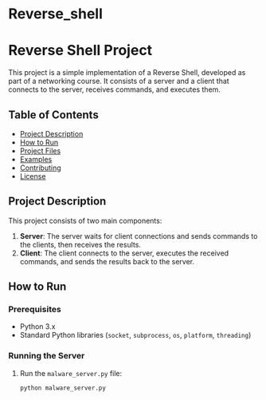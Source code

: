 # Reverse_shell
# Reverse Shell Project

This project is a simple implementation of a Reverse Shell, developed as part of a networking course. It consists of a server and a client that connects to the server, receives commands, and executes them.

## Table of Contents

- [Project Description](#project-description)
- [How to Run](#how-to-run)
- [Project Files](#project-files)
- [Examples](#examples)
- [Contributing](#contributing)
- [License](#license)

## Project Description

This project consists of two main components:

1. **Server**: The server waits for client connections and sends commands to the clients, then receives the results.
2. **Client**: The client connects to the server, executes the received commands, and sends the results back to the server.

## How to Run

### Prerequisites

- Python 3.x
- Standard Python libraries (`socket`, `subprocess`, `os`, `platform`, `threading`)

### Running the Server

1. Run the `malware_server.py` file:
   ```bash
   python malware_server.py
